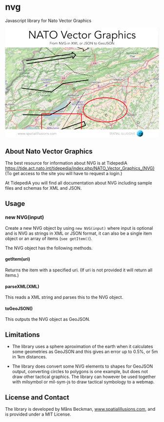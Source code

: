 # nvg
Javascript library for Nato Vector Graphics

![Sample Output on Open Layers Map](docs/nvg.png?raw=true)

## About Nato Vector Graphics

The best resource for information about NVG is at TidepediA https://tide.act.nato.int/tidepedia/index.php/NATO_Vector_Graphics_(NVG)
(To get access to the site you will have to request a login.)

At TidepediA you will find all documentation about NVG including sample files and schemas for XML and JSON.

## Usage

### new NVG(input)
Create a new NVG object by using `new NVG(input)` where input is optional and is NVG as strings in XML or JSON format, it can also be a single item object or an array of items (`see getItem()`).

The NVG object has the following methods.

#### getItem(uri)

Returns the item with a specified uri. (If uri is not provided it will return all items.)

#### parseXML(XML)

This reads a XML string and parses this to the NVG object.

#### toGeoJSON()

This outputs the NVG object as GeoJSON.


## Limitations

 - The library uses a sphere aproximation of the earth when it calculates some geometries as GeoJSON and this gives an error up to 0.5%, or 5m in 1km distances.
 
 - The library does convert some NVG elements to shapes for GeoJSON output, converting circles to polygons is one example, but does not draw other tactical graphics. The library can however be used together with milsymbol or mil-sym-js to draw tactical symbology to a webmap.

## License and Contact
The library is developed by Måns Beckman, www.spatialillusions.com, and is provided under a MIT License.